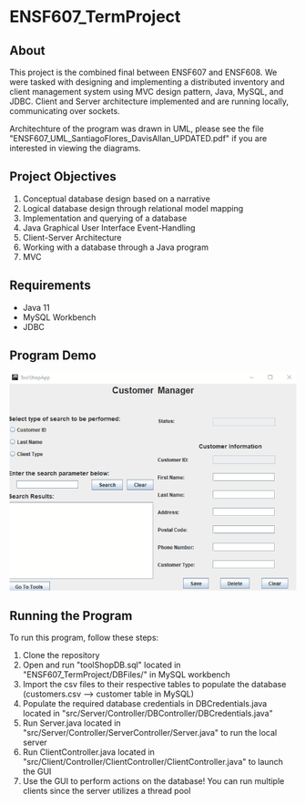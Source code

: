 # ENSF607_TermProject

## About
This project is the combined final between ENSF607 and ENSF608. We were tasked with designing and implementing a 
distributed inventory and client management system using MVC design pattern, Java, MySQL, and JDBC. 
Client and Server architecture implemented and are running locally, communicating over sockets.

Architechture of the program was drawn in UML, please see the file "ENSF607_UML_SantiagoFlores_DavisAllan_UPDATED.pdf" if you are interested in viewing the diagrams.

## Project Objectives
1. Conceptual database design based on a narrative
2. Logical database design through relational model mapping
3. Implementation and querying of a database
4. Java Graphical User Interface Event-Handling
5. Client-Server Architecture
6. Working with a database through a Java program
7. MVC

## Requirements
- Java 11
- MySQL Workbench
- JDBC

## Program Demo
![](program_demo.gif)

## Running the Program
To run this program, follow these steps:

1. Clone the repository
2. Open and run "toolShopDB.sql" located in "ENSF607_TermProject/DBFiles/" in MySQL workbench
3. Import the csv files to their respective tables to populate the database (customers.csv --> customer table in MySQL)
4. Populate the required database credentials in DBCredentials.java located in "src/Server/Controller/DBController/DBCredentials.java"
5. Run Server.java located in "src/Server/Controller/ServerController/Server.java" to run the local server
6. Run ClientController.java located in "src/Client/Controller/ClientController/ClientController.java" to launch the GUI
7. Use the GUI to perform actions on the database! You can run multiple clients since the server utilizes a thread pool
